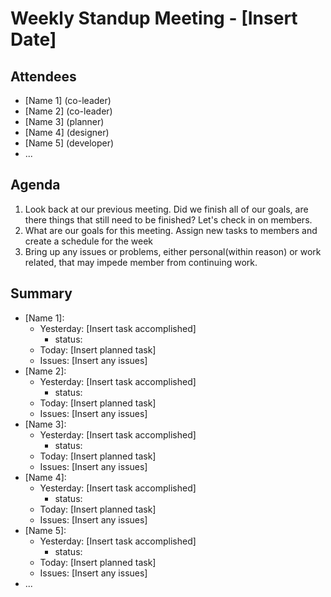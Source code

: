 # Weekly Standup Meeting - [Insert Date]

## Attendees

- [Name 1] (co-leader)
- [Name 2] (co-leader)
- [Name 3] (planner)
- [Name 4] (designer)
- [Name 5] (developer)
- ...

## Agenda

1. Look back at our previous meeting. Did we finish all of our goals, are there things that still need to be finished? Let's check in on members.
2. What are our goals for this meeting. Assign new tasks to members and create a schedule for the week
3. Bring up any issues or problems, either personal(within reason) or work related, that may impede member from continuing work.

## Summary

- [Name 1]:
  - Yesterday: [Insert task accomplished]
    - status:
  - Today: [Insert planned task]
  - Issues: [Insert any issues]
- [Name 2]:
  - Yesterday: [Insert task accomplished]
    - status:
  - Today: [Insert planned task]
  - Issues: [Insert any issues]
- [Name 3]:
  - Yesterday: [Insert task accomplished]
    - status:
  - Today: [Insert planned task]
  - Issues: [Insert any issues]
- [Name 4]:
  - Yesterday: [Insert task accomplished]
    - status:
  - Today: [Insert planned task]
  - Issues: [Insert any issues]
- [Name 5]:
  - Yesterday: [Insert task accomplished]
    - status:
  - Today: [Insert planned task]
  - Issues: [Insert any issues]
- ...
